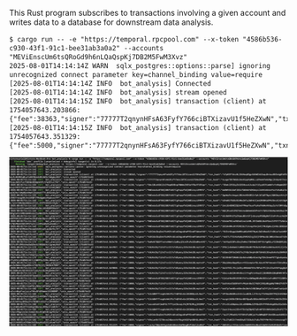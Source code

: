 This Rust program subscribes to transactions involving a given account and writes data to a database for downstream data analysis.

```
$ cargo run -- -e "https://temporal.rpcpool.com" --x-token "4586b536-c930-43f1-91c1-bee31ab3a0a2" --accounts "MEViEnscUm6tsQRoGd9h6nLQaQspKj7DB2M5FwM3Xvz"
2025-08-01T14:14:14Z WARN  sqlx_postgres::options::parse] ignoring unrecognized connect parameter key=channel_binding value=require
[2025-08-01T14:14:14Z INFO  bot_analysis] Connected
[2025-08-01T14:14:14Z INFO  bot_analysis] stream opened
[2025-08-01T14:14:15Z INFO  bot_analysis] transaction (client) at 1754057643.203866: {"fee":38363,"signer":"77777T2qnynHFsA63FyfY766ciBTXizavU1f5HeZXwN","txn_hash":"4fpK5FfdvzNL2X6HaqKGgrAX6WCkk3squDn4suKN3vdgKh69UAdcPcBhMRZqMLpfoKBY8bn6UMiAW3z7wQgbo2GH","unix_epoch":1754057643}
[2025-08-01T14:14:15Z INFO  bot_analysis] transaction (client) at 1754057643.351329: {"fee":5000,"signer":"77777T2qnynHFsA63FyfY766ciBTXizavU1f5HeZXwN","txn_hash":"4LagaT8V7W6Dz2mxH1pp9pMNLLcd9emAfwkUNgcjhkkp4h7nszPXsau3dSjfuvf2QhQoDEWqmkVPLtFq3CtuiThC","unix_epoch":1754057643}
```

![Alt text](img/screenshot.png?raw=true "Code output")